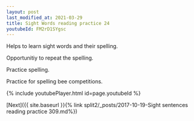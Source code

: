 ```yaml
---
layout: post
last_modified_at: 2021-03-29
title: Sight Words reading practice 24
youtubeId: FM2rD1SYgsc
---
```

 
 
Helps to learn sight words and their spelling.

Opportunitiy to repeat the spelling. 

Practice spelling. 
 
Practice for spelling bee competitions. 
 
{% include youtubePlayer.html id=page.youtubeId %}
 
 

[Next]({{ site.baseurl }}{% link  split2/_posts/2017-10-19-Sight sentences reading practice 309.md%})
 
